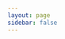 ```yaml
---
layout: page
sidebar: false
---
```

<script setup>
import {
  VPTeamPage,
  VPTeamPageTitle,
  VPTeamMembers
} from 'vitepress/theme'

const members = [
  {
    avatar: '/blog/avatar.png',
    name: '🐮子荣',
    title: '主笔人',
    links: [
      { icon: 'github', link: 'https://github.com/XU-Nuo' },
    ]
  },
  {
    avatar: '/blog/avatar2.png',
    name: ' 座山🐯',
    title: '冠名商与客座嘉宾',
    links: [
    //   { icon: 'github', link: 'https://github.com/XU-Nuo' },
    ]
  }
]
</script>

<VPTeamPage>
  <VPTeamPageTitle>
    <template #title>
      关于本站
    </template>
    <template #lead>
        一个小小的写作空间
    </template>
  </VPTeamPageTitle>
  <VPTeamMembers
    :members="members"
  />
</VPTeamPage>